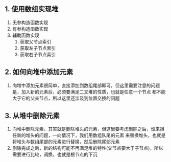 ## 1. 使用数组实现堆
1. 无参构造函数实现 
2. 有参构造函数实现
3. 辅助函数实现 
    1. 获取父节点索引
    2. 获取左子节点索引
    3. 获取右子节点索引

## 2. 如何向堆中添加元素        
1. 向堆中添加元素很简单，直接添加到数组尾部即可，但这里需要注意的问题是，加入新的元素后，必须要满足二叉堆的性质，也就是任意一个节点
都不能大于它的父亲节点，所以这里还涉及到位置交换的问题

## 3. 从堆中删除元素
1. 向堆中删除元素，其实就是删除堆头的元素，但这里要考虑删除之后，谁来担任新的堆头的问题，一向情况下，我们用数组队尾的元素
来替换堆头，也就是将堆头与数组尾部的元素进行替换，然后删除尾部元素
2. 删除完成之后，新的结构可能不再满足堆的特性(父节点要大于子节点)，所以需要进行比较，调换，也就是根节点的下沉
